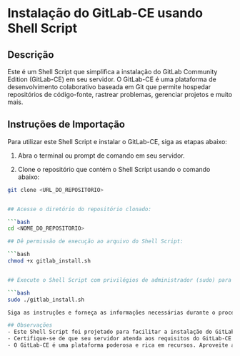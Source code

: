 # Instalação do GitLab-CE usando Shell Script

## Descrição

Este é um Shell Script que simplifica a instalação do GitLab Community Edition (GitLab-CE) em seu servidor. O GitLab-CE é uma plataforma de desenvolvimento colaborativo baseada em Git que permite hospedar repositórios de código-fonte, rastrear problemas, gerenciar projetos e muito mais.

## Instruções de Importação

Para utilizar este Shell Script e instalar o GitLab-CE, siga as etapas abaixo:

1. Abra o terminal ou prompt de comando em seu servidor.

2. Clone o repositório que contém o Shell Script usando o comando abaixo:

```bash
git clone <URL_DO_REPOSITORIO>


## Acesse o diretório do repositório clonado:

```bash
cd <NOME_DO_REPOSITORIO>

## Dê permissão de execução ao arquivo do Shell Script:

```bash
chmod +x gitlab_install.sh


## Execute o Shell Script com privilégios de administrador (sudo) para iniciar a instalação:

```bash
sudo ./gitlab_install.sh

Siga as instruções e forneça as informações necessárias durante o processo de instalação do GitLab-CE e aguarde a conclusão da instalação e, em seguida, acesse o GitLab-CE pelo navegador usando o endereço de IP do servidor.

## Observações
- Este Shell Script foi projetado para facilitar a instalação do GitLab-CE e garantir uma configuração adequada, mas é importante revisar o código antes de executá-lo em seu ambiente de produção.
- Certifique-se de que seu servidor atenda aos requisitos do GitLab-CE antes de executar o Shell Script.
- O GitLab-CE é uma plataforma poderosa e rica em recursos. Aproveite ao máximo seus recursos para melhorar a colaboração e o gerenciamento de projetos em sua equipe.
